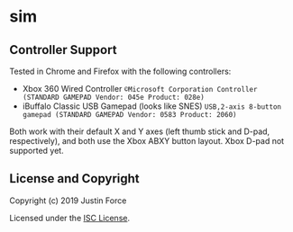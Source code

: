 # sim

## Controller Support

Tested in Chrome and Firefox with the following controllers:

- Xbox 360 Wired Controller `©Microsoft Corporation Controller (STANDARD GAMEPAD Vendor: 045e Product: 028e)`
- iBuffalo Classic USB Gamepad (looks like SNES) `USB,2-axis 8-button gamepad (STANDARD GAMEPAD Vendor: 0583 Product: 2060)`

Both work with their default X and Y axes (left thumb stick and D-pad,
respectively), and both use the Xbox ABXY button layout. Xbox D-pad not
supported yet.

## License and Copyright

Copyright (c) 2019 Justin Force

Licensed under the [ISC License](http://www.opensource.org/licenses/ISC).

<!-- spell-checker: ignore gamepad xbox abxy -->
